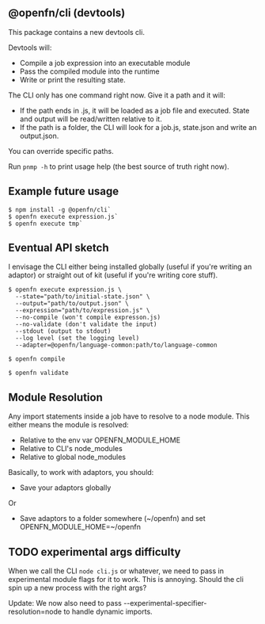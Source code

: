 ## @openfn/cli (devtools)

This package contains a new devtools cli.

Devtools will:
* Compile a job expression into an executable module
* Pass the compiled module into the runtime
* Write or print the resulting state.

The CLI only has one command right now. Give it a path and it will:
* If the path ends in .js, it will be loaded as a job file and executed. State and output will be read/written relative to it.
* If the path is a folder, the CLI will look for a job.js, state.json and write an output.json.

You can override specific paths.

Run `pnmp -h` to print usage help (the best source of truth right now).

## Example future usage

```
$ npm install -g @openfn/cli`
$ openfn execute expression.js`
$ openfn execute tmp`
```

## Eventual API sketch

I envisage the CLI either being installed globally (useful if you're writing an adaptor) or straight out of kit (useful if you're writing core stuff).

```
$ openfn execute expression.js \
  --state="path/to/initial-state.json" \
  --output="path/to/output.json" \
  --expression="path/to/expression.js" \
  --no-compile (won't compile expresson.js)
  --no-validate (don't validate the input)
  --stdout (output to stdout)
  --log level (set the logging level)
  --adapter=@openfn/language-common:path/to/language-common
```
```
$ openfn compile
```
```
$ openfn validate
```

## Module Resolution

Any import statements inside a job have to resolve to a node module. This either means the module is resolved:

* Relative to the env var OPENFN_MODULE_HOME
* Relative to CLI's node_modules
* Relative to global node_modules

Basically, to work with adaptors, you should:

* Save your adaptors globally

Or

* Save adaptors to a folder somewhere (~/openfn) and set OPENFN_MODULE_HOME=~/openfn

## TODO experimental args difficulty

When we call the CLI `node cli.js` or whatever, we need to pass in experimental module flags for it to work. This is annoying. Should the cli spin up a new process with the right args?

Update: We now also need to pass --experimental-specifier-resolution=node to handle dynamic imports.
